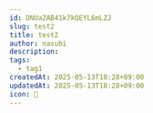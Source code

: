 ```yaml
---
id: DNUaZAB41k7kQEYL6mLZJ
slug: test2
title: test2
author: nasubi
description: 
tags:
  - tag1
createdAt: 2025-05-13T18:28+09:00
updatedAt: 2025-05-13T18:28+09:00
icon: 🍆
---
```

## 
